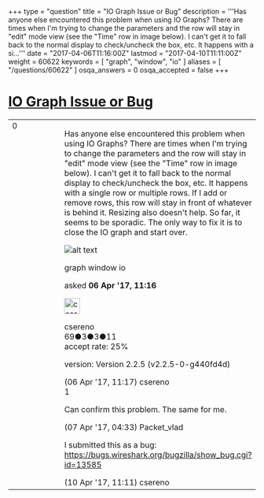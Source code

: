 +++
type = "question"
title = "IO Graph Issue or Bug"
description = '''Has anyone else encountered this problem when using IO Graphs? There are times when I&#x27;m trying to change the parameters and the row will stay in &quot;edit&quot; mode view (see the &quot;Time&quot; row in image below). I can&#x27;t get it to fall back to the normal display to check/uncheck the box, etc. It happens with a si...'''
date = "2017-04-06T11:16:00Z"
lastmod = "2017-04-10T11:11:00Z"
weight = 60622
keywords = [ "graph", "window", "io" ]
aliases = [ "/questions/60622" ]
osqa_answers = 0
osqa_accepted = false
+++

<div class="headNormal">

# [IO Graph Issue or Bug](/questions/60622/io-graph-issue-or-bug)

</div>

<div id="main-body">

<div id="askform">

<table id="question-table" style="width:100%;"><colgroup><col style="width: 50%" /><col style="width: 50%" /></colgroup><tbody><tr class="odd"><td style="width: 30px; vertical-align: top"><div class="vote-buttons"><span id="post-60622-upvote" class="ajax-command post-vote up" rel="nofollow" title="I like this post (click again to cancel)"> </span><div id="post-60622-score" class="post-score" title="current number of votes">0</div><span id="post-60622-downvote" class="ajax-command post-vote down" rel="nofollow" title="I dont like this post (click again to cancel)"> </span> <span id="favorite-mark" class="ajax-command favorite-mark" rel="nofollow" title="mark/unmark this question as favorite (click again to cancel)"> </span><div id="favorite-count" class="favorite-count"></div></div></td><td><div id="item-right"><div class="question-body"><p>Has anyone else encountered this problem when using IO Graphs? There are times when I'm trying to change the parameters and the row will stay in "edit" mode view (see the "Time" row in image below). I can't get it to fall back to the normal display to check/uncheck the box, etc. It happens with a single row or multiple rows. If I add or remove rows, this row will stay in front of whatever is behind it. Resizing also doesn't help. So far, it seems to be sporadic. The only way to fix it is to close the IO graph and start over.</p><p><img src="https://osqa-ask.wireshark.org/upfiles/io_graph_bug.png" alt="alt text" /></p></div><div id="question-tags" class="tags-container tags"><span class="post-tag tag-link-graph" rel="tag" title="see questions tagged &#39;graph&#39;">graph</span> <span class="post-tag tag-link-window" rel="tag" title="see questions tagged &#39;window&#39;">window</span> <span class="post-tag tag-link-io" rel="tag" title="see questions tagged &#39;io&#39;">io</span></div><div id="question-controls" class="post-controls"></div><div class="post-update-info-container"><div class="post-update-info post-update-info-user"><p>asked <strong>06 Apr '17, 11:16</strong></p><img src="https://secure.gravatar.com/avatar/37aeac42341cc42e5d10656094aa9139?s=32&amp;d=identicon&amp;r=g" class="gravatar" width="32" height="32" alt="csereno&#39;s gravatar image" /><p><span>csereno</span><br />
<span class="score" title="69 reputation points">69</span><span title="3 badges"><span class="badge1">●</span><span class="badgecount">3</span></span><span title="3 badges"><span class="silver">●</span><span class="badgecount">3</span></span><span title="11 badges"><span class="bronze">●</span><span class="badgecount">11</span></span><br />
<span class="accept_rate" title="Rate of the user&#39;s accepted answers">accept rate:</span> <span title="csereno has one accepted answer">25%</span></p></img></div></div><div id="comments-container-60622" class="comments-container"><span id="60623"></span><div id="comment-60623" class="comment"><div id="post-60623-score" class="comment-score"></div><div class="comment-text"><p>version: Version 2.2.5 (v2.2.5-0-g440fd4d)</p></div><div id="comment-60623-info" class="comment-info"><span class="comment-age">(06 Apr '17, 11:17)</span> <span class="comment-user userinfo">csereno</span></div></div><span id="60644"></span><div id="comment-60644" class="comment"><div id="post-60644-score" class="comment-score">1</div><div class="comment-text"><p>Can confirm this problem. The same for me.</p></div><div id="comment-60644-info" class="comment-info"><span class="comment-age">(07 Apr '17, 04:33)</span> <span class="comment-user userinfo">Packet_vlad</span></div></div><span id="60709"></span><div id="comment-60709" class="comment"><div id="post-60709-score" class="comment-score"></div><div class="comment-text"><p>I submitted this as a bug: <a href="https://bugs.wireshark.org/bugzilla/show_bug.cgi?id=13585">https://bugs.wireshark.org/bugzilla/show_bug.cgi?id=13585</a></p></div><div id="comment-60709-info" class="comment-info"><span class="comment-age">(10 Apr '17, 11:11)</span> <span class="comment-user userinfo">csereno</span></div></div></div><div id="comment-tools-60622" class="comment-tools"></div><div class="clear"></div><div id="comment-60622-form-container" class="comment-form-container"></div><div class="clear"></div></div></td></tr></tbody></table>

</div>

</div>

